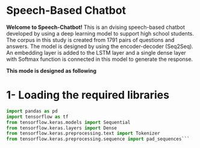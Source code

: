 # Speech-Based Chatbot

**Welcome to Speech-Chatbot!** This is an dvising speech-based chatbot developed by using a deep learning model to support high school students. The corpus in this study is created from 1791 pairs of questions and answers. The model is designed by using the encoder-decoder (Seq2Seq). An embedding layer is added to the LSTM layer and a single dense layer with Softmax function is connected in this model to generate the response.


**This mode is designed as following**
# 1- Loading the required libraries

```python
import pandas as pd
import tensorflow as tf
from tensorflow.keras.models import Sequential
from tensorflow.keras.layers import Dense
from tensorflow.keras.preprocessing.text import Tokenizer
from tensorflow.keras.preprocessing.sequence import pad_sequences```

